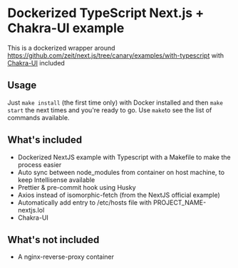 # Dockerized TypeScript Next.js + Chakra-UI example

This is a dockerized wrapper around https://github.com/zeit/next.js/tree/canary/examples/with-typescript with [Chakra-UI](https://chakra-ui.com/ "Chakra-UI") included

## Usage

Just `make install` (the first time only) with Docker installed and then `make start` the next times and you're ready to go. Use `make`to see the list of commands available.

## What's included

-   Dockerized NextJS example with Typescript with a Makefile to make the process easier
-   Auto sync between node_modules from container on host machine, to keep Intellisense available
-   Prettier & pre-commit hook using Husky
-   Axios instead of isomorphic-fetch (from the NextJS official example)
-   Automatically add entry to /etc/hosts file with PROJECT_NAME-nextjs.lol
-   Chakra-UI

## What's not included

-   A nginx-reverse-proxy container
